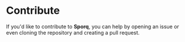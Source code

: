 # Contribute
If you'd like to contribute to **Sporq**, you can help by opening an issue or even cloning the repository and creating a pull request.